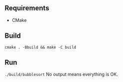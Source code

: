 ## Requirements
* CMake

## Build
`cmake . -Bbuild && make -C build`

## Run
`./build/bubblesort`
No output means everything is OK.